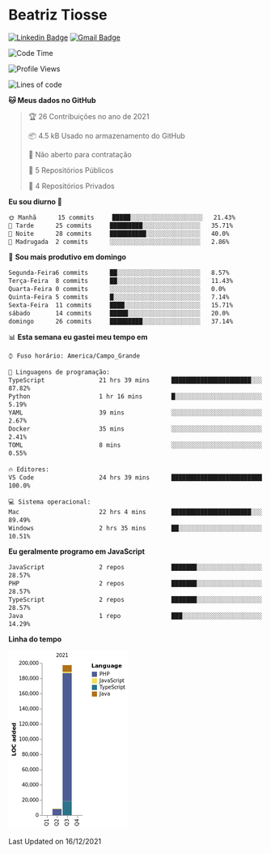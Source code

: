 # Beatriz **Tiosse**


[![Linkedin Badge](https://img.shields.io/badge/-Beatriz%20Tiosse-201B2D?style=flat-square&logo=Linkedin&logoColor=white&link=https://www.linkedin.com/in/beatriz-tiosse-terradas/)](https://www.linkedin.com/in/beatriz-tiosse-terradas/) 
[![Gmail Badge](https://img.shields.io/badge/-beatriz.terradas@gmail.com-201B2D?style=flat-square&logo=Gmail&logoColor=white&link=mailto:beatriz.terradas@gmail.com)](mailto:beatriz.terradas@gmail.com)


<!--START_SECTION:waka-->
![Code Time](http://img.shields.io/badge/Code%20Time-419%20hrs%2015%20mins-blue)

![Profile Views](http://img.shields.io/badge/Visualizac%C3%B5es%20do%20perfil-0-blue)

![Lines of code](https://img.shields.io/badge/Desde%20o%20Hello%20World%20eu%20escrevi-206%20Thousand%20linhas%20de%20c%C3%B3digo-blue)

**🐱 Meus dados no GitHub** 

> 🏆 26 Contribuições no ano de 2021
 > 
> 📦 4.5 kB Usado no armazenamento do GitHub 
 > 
> 🚫 Não aberto para contratação
 > 
> 📜 5 Repositórios Públicos 
 > 
> 🔑 4 Repositórios Privados  
 > 
**Eu sou diurno 🐤** 

```text
🌞 Manhã      15 commits     █████░░░░░░░░░░░░░░░░░░░░   21.43% 
🌆 Tarde      25 commits     █████████░░░░░░░░░░░░░░░░   35.71% 
🌃 Noite      28 commits     ██████████░░░░░░░░░░░░░░░   40.0% 
🌙 Madrugada  2 commits      ░░░░░░░░░░░░░░░░░░░░░░░░░   2.86%

```
📅 **Sou mais produtivo em domingo** 

```text
Segunda-Feira6 commits      ██░░░░░░░░░░░░░░░░░░░░░░░   8.57% 
Terça-Feira  8 commits      ██░░░░░░░░░░░░░░░░░░░░░░░   11.43% 
Quarta-Feira 0 commits      ░░░░░░░░░░░░░░░░░░░░░░░░░   0.0% 
Quinta-Feira 5 commits      █░░░░░░░░░░░░░░░░░░░░░░░░   7.14% 
Sexta-Feira  11 commits     ████░░░░░░░░░░░░░░░░░░░░░   15.71% 
sábado       14 commits     █████░░░░░░░░░░░░░░░░░░░░   20.0% 
domingo      26 commits     █████████░░░░░░░░░░░░░░░░   37.14%

```


📊 **Esta semana eu gastei meu tempo em** 

```text
⌚︎ Fuso horário: America/Campo_Grande

💬 Linguagens de programação: 
TypeScript               21 hrs 39 mins      ██████████████████████░░░   87.82% 
Python                   1 hr 16 mins        █░░░░░░░░░░░░░░░░░░░░░░░░   5.19% 
YAML                     39 mins             ░░░░░░░░░░░░░░░░░░░░░░░░░   2.67% 
Docker                   35 mins             ░░░░░░░░░░░░░░░░░░░░░░░░░   2.41% 
TOML                     8 mins              ░░░░░░░░░░░░░░░░░░░░░░░░░   0.55%

🔥 Editores: 
VS Code                  24 hrs 39 mins      █████████████████████████   100.0%

💻 Sistema operacional: 
Mac                      22 hrs 4 mins       ██████████████████████░░░   89.49% 
Windows                  2 hrs 35 mins       ██░░░░░░░░░░░░░░░░░░░░░░░   10.51%

```

**Eu geralmente programo em JavaScript** 

```text
JavaScript               2 repos             ███████░░░░░░░░░░░░░░░░░░   28.57% 
PHP                      2 repos             ███████░░░░░░░░░░░░░░░░░░   28.57% 
TypeScript               2 repos             ███████░░░░░░░░░░░░░░░░░░   28.57% 
Java                     1 repo              ███░░░░░░░░░░░░░░░░░░░░░░   14.29%

```


**Linha do tempo**

![Chart not found](https://raw.githubusercontent.com/beatriztiosse/beatriztiosse/master/charts/bar_graph.png) 


 Last Updated on 16/12/2021
<!--END_SECTION:waka-->
